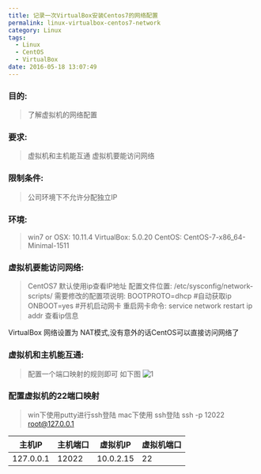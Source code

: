 ```yaml
---
title: 记录一次VirtualBox安装Centos7的网络配置
permalink: linux-virtualbox-centos7-network
category: Linux
tags:
  - Linux
  - CentOS
  - VirtualBox
date: 2016-05-18 13:07:49
---
```


### 目的:
> 了解虚拟机的网络配置

### 要求:
> 虚拟机和主机能互通
虚拟机要能访问网络

### 限制条件:
> 公司环境下不允许分配独立IP

### 环境:
> win7 or OSX: 10.11.4
VirtualBox: 5.0.20
CentOS: CentOS-7-x86_64-Minimal-1511

### 虚拟机要能访问网络:
> CentOS7 默认使用ip查看IP地址
配置文件位置:  /etc/sysconfig/network-scripts/
需要修改的配置项说明:
BOOTPROTO=dhcp #自动获取ip
ONBOOT=yes #开机启动网卡
重启网卡命令: service network restart
ip addr 查看ip信息

VirtualBox 网络设置为 NAT模式,没有意外的话CentOS可以直接访问网络了

### 虚拟机和主机能互通:
> 配置一个端口映射的规则即可
如下图
![1](http://githubblog-10030337.cos.myqcloud.com/linux-virtualbox-centos7-network.png?sign=pzMiwzChOjnJP2exdey0+5h05MZhPTEwMDMwMzM3Jms9QUtJRGNDZFJ2aDZITWsyTE1SNDFEMHo1SERFbzlORndwcWcxJmU9MTQ2OTE1NDk0MiZ0PTE0NjY1NjI5NDImcj0xNDM1NjQyOTUxJmY9L2xpbnV4LXZpcnR1YWxib3gtY2VudG9zNy1uZXR3b3JrLnBuZyZiPWdpdGh1YmJsb2c=)

### 配置虚拟机的22端口映射
> win下使用putty进行ssh登陆
mac下使用 ssh登陆 ssh -p 12022 root@127.0.0.1

|主机IP|主机端口|虚拟机IP|虚拟机端口|
|-----|-----|-----|-----|
|127.0.0.1|12022|10.0.2.15|22|
